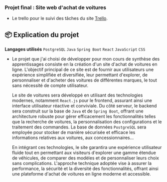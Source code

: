 ### Projet final : Site web d'achat de voitures

- Le trello pour le suivi des tâches du site [Trello](https://trello.com/invite/b/1EyppMcg/ATTIadcbdbe1e0c3772472685eceb91cf96bB7CB705D/site-dachat-de-voitures).

## 📦 Explication du projet

**Langages utilisés** `PostgreSQL` `Java` `Spring Boot` `React` `JavaScript` `CSS`

- Le projet que j'ai choisi de développer pour mon cours de synthèse des apprentissages consiste en la création d'un site d'achat de voitures en ligne.
  L'objectif principal de ce site est de fournir aux utilisateurs une expérience simplifiée et diversifiée, leur permettant d'explorer,
  de personnaliser et d'acheter des voitures de différentes marques, le tout sans nécessité de compte utilisateur.

  Le site de voitures sera développé en utilisant des technologies modernes, notamment `React.js` pour le frontend, assurant ainsi une interface utilisateur réactive et conviviale.
  Du côté serveur, le backend sera construit sur la base de `Java` et de `Spring Boot`, offrant une architecture robuste pour gérer efficacement les fonctionnalités
  telles que la recherche de voitures, la personnalisation des configurations et le traitement des commandes. La base de données `PostgreSQL` sera employée pour stocker
  de manière sécurisée et efficace les informations relatives aux voitures, aux concessionnaires...

  En intégrant ces technologies, le site garantira une expérience utilisateur fluide tout en permettant aux visiteurs d'explorer une gamme étendue de véhicules, de comparer des modèles
  et de personnaliser leurs choix sans complications. L'approche technique adoptée vise à assurer la performance, la sécurité et la diversité des fonctionnalités, offrant ainsi une plateforme
  d'achat de voitures en ligne moderne et accessible.
